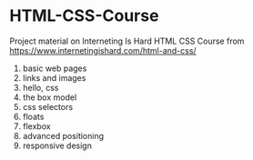 # HTML-CSS-Course
Project material on Interneting Is Hard HTML CSS Course from https://www.internetingishard.com/html-and-css/
1. basic web pages
2. links and images
3. hello, css
4. the box model
5. css selectors
6. floats
7. flexbox
8. advanced positioning
9. responsive design

